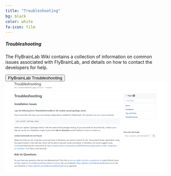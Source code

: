 ```yaml
---
title: "Troubleshooting"
bg: black
color: white
fa-icon: film
---
```


<div class="row justify-content-md-center">
<div class="col-md-10" markdown="1">

<div class="card text-white bg-really-dark">
<div class="row card-body">
<div class="col-md-6">
<h5 class="card-title">Troubleshooting</h5>
<p class="card-text">The FlyBrainLab Wiki contains a collection of information on common issues associated with FlyBrainLab, and details on how to contact the developers for help.</p>
<a target="_blank" rel="noopener noreferrer" href="https://github.com/FlyBrainLab/FlyBrainLab/wiki/Troubleshooting"><button type="button" class="btn btn-outline-info">FlyBrainLab Troubleshooting</button></a>
</div>
<div class="col-md-6">
<img src="img/troubleshooting.png" class="img-fluid rounded">
</div>
</div>
</div>

</div>
</div>